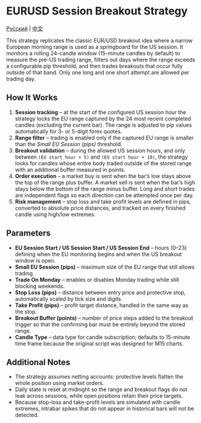 # EURUSD Session Breakout Strategy
[Русский](README_ru.md) | [中文](README_cn.md)

This strategy replicates the classic EUR/USD breakout idea where a narrow European morning range is used as a springboard for the
US session. It monitors a rolling 24-candle window (15-minute candles by default) to measure the pre-US trading range, filters out
days where the range exceeds a configurable pip threshold, and then trades breakouts that occur fully outside of that band.
Only one long and one short attempt are allowed per trading day.

## How It Works

1. **Session tracking** – at the start of the configured US session hour the strategy locks the EU range captured by the 24 most
   recent completed candles (excluding the current bar). The range is adjusted to pip values automatically for 3- or 5-digit
   forex quotes.
2. **Range filter** – trading is enabled only if the captured EU range is smaller than the *Small EU Session (pips)* threshold.
3. **Breakout validation** – during the allowed US session hours, and only between `(EU start hour + 5)` and `(EU start hour + 10)`,
   the strategy looks for candles whose entire body traded outside of the stored range with an additional buffer measured in points.
4. **Order execution** – a market buy is sent when the bar’s low stays above the top of the range plus buffer. A market sell is
   sent when the bar’s high stays below the bottom of the range minus buffer. Long and short trades are independent flags so each
   direction can be attempted once per day.
5. **Risk management** – stop loss and take profit levels are defined in pips, converted to absolute price distances, and tracked
   on every finished candle using high/low extremes.

## Parameters

- **EU Session Start / US Session Start / US Session End** – hours (0–23) defining when the EU monitoring begins and when the US
  breakout window is open.
- **Small EU Session (pips)** – maximum size of the EU range that still allows trading.
- **Trade On Monday** – enables or disables Monday trading while still blocking weekends.
- **Stop Loss (pips)** – distance between entry price and protective stop, automatically scaled by tick size and digits.
- **Take Profit (pips)** – profit target distance, handled in the same way as the stop.
- **Breakout Buffer (points)** – number of price steps added to the breakout trigger so that the confirming bar must be entirely
  beyond the stored range.
- **Candle Type** – data type for candle subscription; defaults to 15-minute time frame because the original script was designed
  for M15 charts.

## Additional Notes

- The strategy assumes netting accounts: protective levels flatten the whole position using market orders.
- Daily state is reset at midnight so the range and breakout flags do not leak across sessions, while open positions retain their
  price targets.
- Because stop-loss and take-profit levels are simulated with candle extremes, intrabar spikes that do not appear in historical
  bars will not be detected.
